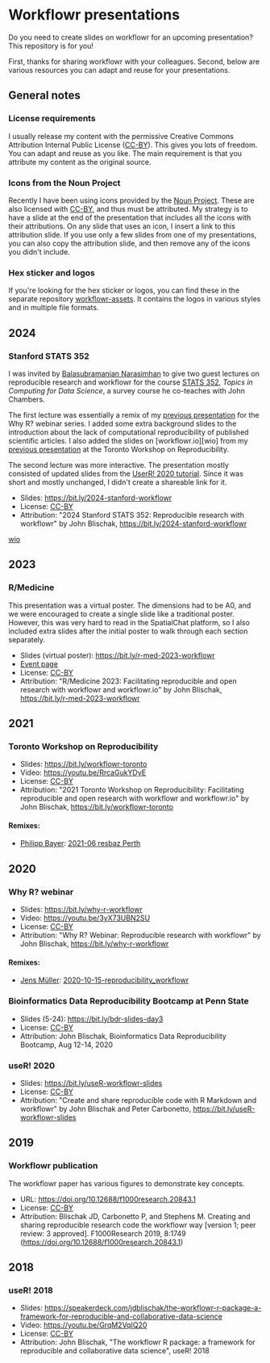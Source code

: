 # Workflowr presentations

Do you need to create slides on workflowr for an upcoming presentation? This
repository is for you!

First, thanks for sharing workflowr with your colleagues. Second, below are
various resources you can adapt and reuse for your presentations.

## General notes

### License requirements

I usually release my content with the permissive Creative Commons Attribution
Internal Public License ([CC-BY][]). This gives you lots of freedom. You can
adapt and reuse as you like. The main requirement is that you attribute my
content as the original source.

### Icons from the Noun Project

Recently I have been using icons provided by the [Noun
Project](https://thenounproject.com/). These are also licensed with [CC-BY][],
and thus must be attributed. My strategy is to have a slide at the end of the
presentation that includes all the icons with their attributions. On any slide
that uses an icon, I insert a link to this attribution slide. If you use only a
few slides from one of my presentations, you can also copy the attribution
slide, and then remove any of the icons you didn't include.

### Hex sticker and logos

If you're looking for the hex sticker or logos, you can find these in the
separate repository [workflowr-assets](https://github.com/workflowr/workflowr-assets).
It contains the logos in various styles and in multiple file formats.

## 2024

### Stanford STATS 352

I was invited by [Balasubramanian Narasimhan][naras] to give two guest lectures
on reproducible research and workflowr for the course [STATS 352][stats352],
_Topics in Computing for Data Science_, a survey course he co-teaches with John
Chambers.

The first lecture was essentially a remix of my [previous
presentation](#why-r-webinar) for the Why R? webinar series. I added some extra
background slides to the introduction about the lack of computational
reproducibility of published scientific articles. I also added the slides on
[workflowr.io][wio] from my [previous
presentation](#toronto-workshop-on-reproducibility) at the Toronto Workshop on
Reproducibility.

The second lecture was more interactive. The presentation mostly consisted of
updated slides from the [UserR! 2020 tutorial](#user-2020). Since it was short
and mostly unchanged, I didn't create a shareable link for it.

* Slides: https://bit.ly/2024-stanford-workflowr
* License: [CC-BY][]
* Attribution: "2024 Stanford STATS 352: Reproducible research with workflowr"
  by John Blischak, https://bit.ly/2024-stanford-workflowr

[naras]: https://naras.su.domains/
[stats352]: https://stats352.stanford.edu/schedule/
[wio](https://workflowr.io)

## 2023

### R/Medicine

This presentation was a virtual poster. The dimensions had to be A0, and we were
encouraged to create a single slide like a traditional poster. However, this was
very hard to read in the SpatialChat platform, so I also included extra slides
after the initial poster to walk through each section separately.

* Slides (virtual poster): https://bit.ly/r-med-2023-workflowr
* [Event page](https://rmed2023a.sched.com/event/f195298dca3d29913bb285025bff1839)
* License: [CC-BY][]
* Attribution: "R/Medicine 2023: Facilitating reproducible and open research with workflowr and workflowr.io" by John Blischak, https://bit.ly/r-med-2023-workflowr

## 2021

### Toronto Workshop on Reproducibility

* Slides: https://bit.ly/workflowr-toronto
* Video: https://youtu.be/RrcaGukYDyE
* License: [CC-BY][]
* Attribution: "2021 Toronto Workshop on Reproducibility: Facilitating reproducible and open research with workflowr and workflowr.io" by John Blischak, https://bit.ly/workflowr-toronto

#### Remixes:

* [Philipp Bayer](https://github.com/philippbayer/): [2021-06 resbaz Perth](https://docs.google.com/presentation/d/1HobRiOmb5Ox00fkCZM2Xlg8hDBbB37GF-W5MAFP7rZM/edit?usp=sharing)

## 2020

### Why R? webinar

* Slides: https://bit.ly/why-r-workflowr
* Video: https://youtu.be/3yX73UBN2SU
* License: [CC-BY][]
* Attribution: "Why R? Webinar: Reproducible research with workflowr" by John Blischak, https://bit.ly/why-r-workflowr

#### Remixes:

* [Jens Müller](https://github.com/jens-daniel-mueller): [2020-10-15-reproducibility_workflowr](https://docs.google.com/presentation/d/1ckkrYW_ppek7rC21-Bz0rpVPHQY75TTb4VvEguo9p0o/edit#slide=id.g96e0ce6b05_0_181)

### Bioinformatics Data Reproducibility Bootcamp at Penn State

* Slides (5-24): https://bit.ly/bdr-slides-day3
* License: [CC-BY][]
* Attribution: John Blischak, Bioinformatics Data Reproducibility Bootcamp, Aug 12-14, 2020

### useR! 2020

* Slides: https://bit.ly/useR-workflowr-slides
* License: [CC-BY][]
* Attribution: "Create and share reproducible code with R Markdown and workflowr" by John Blischak and Peter Carbonetto, https://bit.ly/useR-workflowr-slides

## 2019

### Workflowr publication

The workflowr paper has various figures to demonstrate key concepts.

* URL: https://doi.org/10.12688/f1000research.20843.1
* License: [CC-BY][]
* Attribution: Blischak JD, Carbonetto P, and Stephens M. Creating and sharing reproducible research code the workflowr way [version 1; peer review: 3 approved]. F1000Research 2019, 8:1749 (https://doi.org/10.12688/f1000research.20843.1)

[CC-BY]: https://creativecommons.org/licenses/by/4.0/

## 2018

### useR! 2018

* Slides: https://speakerdeck.com/jdblischak/the-workflowr-r-package-a-framework-for-reproducible-and-collaborative-data-science
* Video: https://youtu.be/GrqM2VqIQ20
* License: [CC-BY][]
* Attribution: John Blischak, "The workflowr R package: a framework for reproducible and collaborative data science", useR! 2018
